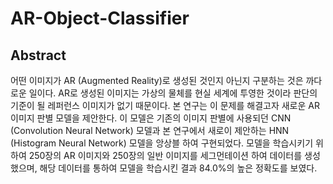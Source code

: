 # AR-Object-Classifier

## Abstract
어떤 이미지가 AR (Augmented Reality)로 생성된 것인지 아닌지 구분하는 것은 까다로운 일이다. AR로 생성된 이미지는 가상의 물체를 현실 세계에 투영한 것이라 판단의 기준이 될 레퍼런스 이미지가 없기 때문이다. 본 연구는 이 문제를 해결고자 새로운 AR 이미지 판별 모델을 제안한다. 이 모델은 기존의 이미지 판별에 사용되던 CNN (Convolution Neural Network) 모델과 본 연구에서 새로이 제안하는 HNN (Histogram Neural Network) 모델을 앙상블 하여 구현되었다. 모델을 학습시키기 위하여 250장의 AR 이미지와 250장의 일반 이미지를 세그먼테이션 하여 데이터를 생성했으며, 해당 데이터를 통하여 모델을 학습시킨 결과 84.0%의 높은 정확도를 보였다. 
